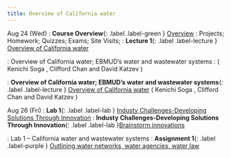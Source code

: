 ```yaml
---
title: Overview of California water
---
```

Aug 24 (Wed) 
: **Course Overview**{: .label .label-green } [Overview](lecture/lec.00)
: Projects; Homework; Quizzes; Exams; Site Visits; 
: **Lecture 1**{: .label .label-lecture } [ Overview of California water](/CivEng112/lectures/aug24)

: Overview of California water; EBMUD’s water and wastewater systems
: ( Kenichi Soga , Clifford Chan and David Katzev )

: **Overview of California water; EBMUD’s water and wastewater systems**{: .label .label-lecture } [ Overview of California water](/CivEng112/lectures/aug24)
( Kenichi Soga , Clifford Chan and David Katzev )

Aug 26 (Fri) 
: **Lab 1**{: .label .label-lab } [Industy Challenges-Developing Solutions Through Innovation](lec/lab.01) 
: **Industy Challenges-Developing Solutions Through Innovation**{: .label .label-lab }[Brainstorm innovations]()

: Lab 1 – California water and wastewater systems
: **Assignment 1**{: .label .label-purple } [Outlining water networks, water agencies, water law](lecture/ass.01)

